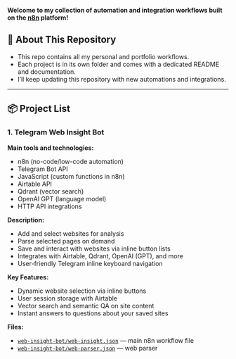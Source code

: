 **Welcome to my collection of automation and integration workflows built on the [n8n](https://n8n.io/) platform!**

## 🚀 About This Repository

- This repo contains all my personal and portfolio workflows.
- Each project is in its own folder and comes with a dedicated README and documentation.
- I’ll keep updating this repository with new automations and integrations.

---

## 📦 Project List

### 1. Telegram Web Insight Bot

**Main tools and technologies:**
- n8n (no-code/low-code automation)
- Telegram Bot API
- JavaScript (custom functions in n8n)
- Airtable API
- Qdrant (vector search)
- OpenAI GPT (language model)
- HTTP API integrations
  
**Description:**  
- Add and select websites for analysis
- Parse selected pages on demand
- Save and interact with websites via inline button lists
- Integrates with Airtable, Qdrant, OpenAI (GPT), and more
- User-friendly Telegram inline keyboard navigation

**Key Features:**
- Dynamic website selection via inline buttons
- User session storage with Airtable
- Vector search and semantic QA on site content
- Instant answers to questions about your saved sites

**Files:**
- [`web-insight-bot/web-insight.json`](web-insight-bot/web-insight.json) — main n8n workflow file
- [`web-insight-bot/web-parser.json`](web-insight-bot/web-parser.json) — web parser
  
